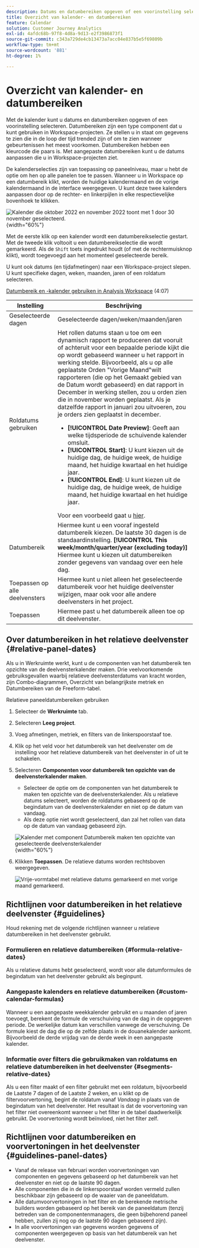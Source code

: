 ```yaml
---
description: Datums en datumbereiken opgeven of een voorinstelling selecteren.
title: Overzicht van kalender- en datumbereiken
feature: Calendar
solution: Customer Journey Analytics
exl-id: 4afdc68b-97f8-4d8a-9d13-e2f3986873f1
source-git-commit: c343a729de4cb13473a7acc04e837b5e5f69809b
workflow-type: tm+mt
source-wordcount: '881'
ht-degree: 1%

---
```


# Overzicht van kalender- en datumbereiken

Met de kalender kunt u datums en datumbereiken opgeven of een voorinstelling selecteren. Datumbereiken zijn een type component dat u kunt gebruiken in Workspace-projecten. Ze stellen u in staat om gegevens te zien die in de loop der tijd trended zijn of om te zien wanneer gebeurtenissen het meest voorkomen. Datumbereiken hebben een kleurcode die paars is. Met aangepaste datumbereiken kunt u de datums aanpassen die u in Workspace-projecten ziet.

De kalenderselecties zijn van toepassing op paneelniveau, maar u hebt de optie om hen op alle panelen toe te passen. Wanneer u in Workspace op een datumbereik klikt, worden de huidige kalendermaand en de vorige kalendermaand in de interface weergegeven. U kunt deze twee kalenders aanpassen door op de rechter- en linkerpijlen in elke respectievelijke bovenhoek te klikken.

![Kalender die oktober 2022 en november 2022 toont met 1 door 30 november geselecteerd.](assets/aw_calendar2.png){width="60%"}

Met de eerste klik op een kalender wordt een datumbereikselectie gestart. Met de tweede klik voltooit u een datumbereikselectie die wordt gemarkeerd. Als de `Shift` toets ingedrukt houdt (of met de rechtermuisknop klikt), wordt toegevoegd aan het momenteel geselecteerde bereik.

U kunt ook datums (en tijdafmetingen) naar een Workspace-project slepen. U kunt specifieke dagen, weken, maanden, jaren of een roldatum selecteren.

[Datumbereik en -kalender gebruiken in Analysis Workspace](https://experienceleague.adobe.com/docs/analytics-learn/tutorials/analysis-workspace/calendar-and-date-ranges/using-dates-in-analysis-workspace.html) (4:07)

| Instelling | Beschrijving |
| --- | --- |
| Geselecteerde dagen | Geselecteerde dagen/weken/maanden/jaren |
| Roldatums gebruiken | Het rollen datums staan u toe om een dynamisch rapport te produceren dat vooruit of achteruit voor een bepaalde periode kijkt die op wordt gebaseerd wanneer u het rapport in werking stelde. Bijvoorbeeld, als u op alle geplaatste Orden &quot;Vorige Maand&quot;wilt rapporteren (die op het Gemaakt gebied van de Datum wordt gebaseerd) en dat rapport in December in werking stellen, zou u orden zien die in november worden geplaatst. Als je datzelfde rapport in januari zou uitvoeren, zou je orders zien geplaatst in december.<ul><li>**[!UICONTROL Date Preview]**: Geeft aan welke tijdsperiode de schuivende kalender omsluit.</li><li>**[!UICONTROL Start]**: U kunt kiezen uit de huidige dag, de huidige week, de huidige maand, het huidige kwartaal en het huidige jaar.</li><li>**[!UICONTROL End]**: U kunt kiezen uit de huidige dag, de huidige week, de huidige maand, het huidige kwartaal en het huidige jaar.</li></ul>Voor een voorbeeld gaat u [hier](/help/components/date-ranges/custom-date-ranges.md). |
| Datumbereik | Hiermee kunt u een vooraf ingesteld datumbereik kiezen. De laatste 30 dagen is de standaardinstelling. **[!UICONTROL This week/month/quarter/year (excluding today)]** Hiermee kunt u kiezen uit datumbereiken zonder gegevens van vandaag over een hele dag. |
| Toepassen op alle deelvensters | Hiermee kunt u niet alleen het geselecteerde datumbereik voor het huidige deelvenster wijzigen, maar ook voor alle andere deelvensters in het project. |
| Toepassen | Hiermee past u het datumbereik alleen toe op dit deelvenster. |

## Over datumbereiken in het relatieve deelvenster {#relative-panel-dates}

Als u in Werkruimte werkt, kunt u de componenten van het datumbereik ten opzichte van de deelvensterkalender maken. Drie veelvoorkomende gebruiksgevallen waarbij relatieve deelvensterdatums van kracht worden, zijn Combo-diagrammen, Overzicht van belangrijkste metriek en Datumbereiken van de Freeform-tabel.

Relatieve paneeldatumbereiken gebruiken

1. Selecteer de **Werkruimte** tab.
1. Selecteren **Leeg project**.
1. Voeg afmetingen, metriek, en filters van de linkerspoorstaaf toe.
1. Klik op het veld voor het datumbereik van het deelvenster om de instelling voor het relatieve datumbereik van het deelvenster in of uit te schakelen.
1. Selecteren **Componenten voor datumbereik ten opzichte van de deelvensterkalender maken**.
   * Selecteer de optie om de componenten van het datumbereik te maken ten opzichte van de deelvensterkalender.
Als u relatieve datums selecteert, worden de roldatums gebaseerd op de begindatum van de deelvensterkalender en niet op de datum van vandaag.
   * Als deze optie niet wordt geselecteerd, dan zal het rollen van data op de datum van vandaag gebaseerd zijn.

   ![Kalender met component Datumbereik maken ten opzichte van geselecteerde deelvensterkalender](assets/relative-date-selected.png){width="60%"}

1. Klikken **Toepassen**.
De relatieve datums worden rechtsboven weergegeven.

   ![Vrije-vormtabel met relatieve datums gemarkeerd en met vorige maand gemarkeerd. ](assets/relative-date-range1.png)

## Richtlijnen voor datumbereiken in het relatieve deelvenster {#guidelines}

Houd rekening met de volgende richtlijnen wanneer u relatieve datumbereiken in het deelvenster gebruikt.

### Formulieren en relatieve datumbereiken {#formula-relative-dates}

Als u relatieve datums hebt geselecteerd, wordt voor alle datumformules de begindatum van het deelvenster gebruikt als beginpunt.

### Aangepaste kalenders en relatieve datumbereiken {#custom-calendar-formulas}

Wanneer u een aangepaste weekkalender gebruikt en u maanden of jaren toevoegt, berekent de formule de verschuiving van de dag in de opgegeven periode. De werkelijke datum kan verschillen vanwege de verschuiving. De formule kiest de dag die op de zelfde plaats in de douanekalender aankomt. Bijvoorbeeld de derde vrijdag van de derde week in een aangepaste kalender.

### Informatie over filters die gebruikmaken van roldatums en relatieve datumbereiken in het deelvenster {#segments-relative-dates}

Als u een filter maakt of een filter gebruikt met een roldatum, bijvoorbeeld de Laatste 7 dagen of de Laatste 2 weken, en u klikt op de filtervoorvertoning, begint de roldatum vanaf *Vandaag* in plaats van de begindatum van het deelvenster. Het resultaat is dat de voorvertoning van het filter niet overeenkomt wanneer u het filter in de tabel daadwerkelijk gebruikt. De voorvertoning wordt beïnvloed, niet het filter zelf.

## Richtlijnen voor datumbereiken en voorvertoningen in het deelvenster {#guidelines-panel-dates}

* Vanaf de release van februari worden voorvertoningen van componenten en gegevens gebaseerd op het datumbereik van het deelvenster en niet op de laatste 90 dagen.
* Alle componenten die in de linkerspoorstaaf worden vermeld zullen beschikbaar zijn gebaseerd op de waaier van de paneeldatum.
* Alle datumvoorvertoningen in het filter en de berekende metrische builders worden gebaseerd op het bereik van de paneeldatum (tenzij betreden van de componentenmanagers, die geen bijbehorend paneel hebben, zullen zij nog op de laatste 90 dagen gebaseerd zijn).
* In alle voorvertoningen van gegevens worden gegevens of componenten weergegeven op basis van het datumbereik van het deelvenster.